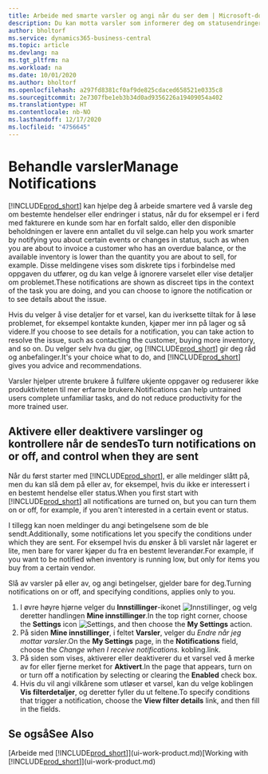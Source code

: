 ```yaml
---
title: Arbeide med smarte varsler og angi når du ser dem | Microsoft-dokumentasjon
description: Du kan motta varsler som informerer deg om statusendringer eller hendelser, for eksempel en forfalt saldo eller lav beholdning.
author: bholtorf
ms.service: dynamics365-business-central
ms.topic: article
ms.devlang: na
ms.tgt_pltfrm: na
ms.workload: na
ms.date: 10/01/2020
ms.author: bholtorf
ms.openlocfilehash: a297fd8381cf0af9de825cdaced658521e0335c8
ms.sourcegitcommit: 2e7307fbe1eb3b34d0ad9356226a19409054a402
ms.translationtype: HT
ms.contentlocale: nb-NO
ms.lasthandoff: 12/17/2020
ms.locfileid: "4756645"
---
```

# <a name="manage-notifications"></a><span data-ttu-id="50069-103">Behandle varsler</span><span class="sxs-lookup"><span data-stu-id="50069-103">Manage Notifications</span></span>

[!INCLUDE[prod_short](includes/prod_short.md)] <span data-ttu-id="50069-104">kan hjelpe deg å arbeide smartere ved å varsle deg om bestemte hendelser eller endringer i status, når du for eksempel er i ferd med fakturere en kunde som har en forfalt saldo, eller den disponible beholdningen er lavere enn antallet du vil selge.</span><span class="sxs-lookup"><span data-stu-id="50069-104">can help you work smarter by notifying you about certain events or changes in status, such as when you are about to invoice a customer who has an overdue balance, or the available inventory is lower than the quantity you are about to sell, for example.</span></span> <span data-ttu-id="50069-105">Disse meldingene vises som diskrete tips i forbindelse med oppgaven du utfører, og du kan velge å ignorere varselet eller vise detaljer om problemet.</span><span class="sxs-lookup"><span data-stu-id="50069-105">These notifications are shown as discreet tips in the context of the task you are doing, and you can choose to ignore the notification or to see details about the issue.</span></span>  

<span data-ttu-id="50069-106">Hvis du velger å vise detaljer for et varsel, kan du iverksette tiltak for å løse problemet, for eksempel kontakte kunden, kjøper mer inn på lager og så videre.</span><span class="sxs-lookup"><span data-stu-id="50069-106">If you choose to see details for a notification, you can take action to resolve the issue, such as contacting the customer, buying more inventory, and so on.</span></span> <span data-ttu-id="50069-107">Du velger selv hva du gjør, og [!INCLUDE[prod_short](includes/prod_short.md)] gir deg råd og anbefalinger.</span><span class="sxs-lookup"><span data-stu-id="50069-107">It's your choice what to do, and [!INCLUDE[prod_short](includes/prod_short.md)] gives you advice and recommendations.</span></span>  

<span data-ttu-id="50069-108">Varsler hjelper utrente brukere å fullføre ukjente oppgaver og reduserer ikke produktiviteten til mer erfarne brukere.</span><span class="sxs-lookup"><span data-stu-id="50069-108">Notifications can help untrained users complete unfamiliar tasks, and do not reduce productivity for the more trained user.</span></span>  

## <a name="to-turn-notifications-on-or-off-and-control-when-they-are-sent"></a><span data-ttu-id="50069-109">Aktivere eller deaktivere varslinger og kontrollere når de sendes</span><span class="sxs-lookup"><span data-stu-id="50069-109">To turn notifications on or off, and control when they are sent</span></span>

<span data-ttu-id="50069-110">Når du først starter med [!INCLUDE[prod_short](includes/prod_short.md)], er alle meldinger slått på, men du kan slå dem på eller av, for eksempel, hvis du ikke er interessert i en bestemt hendelse eller status.</span><span class="sxs-lookup"><span data-stu-id="50069-110">When you first start with [!INCLUDE[prod_short](includes/prod_short.md)] all notifications are turned on, but you can turn them on or off, for example, if you aren't interested in a certain event or status.</span></span>  

<span data-ttu-id="50069-111">I tillegg kan noen meldinger du angi betingelsene som de ble sendt.</span><span class="sxs-lookup"><span data-stu-id="50069-111">Additionally, some notifications let you specify the conditions under which they are sent.</span></span> <span data-ttu-id="50069-112">For eksempel hvis du ønsker å bli varslet når lageret er lite, men bare for varer kjøper du fra en bestemt leverandør.</span><span class="sxs-lookup"><span data-stu-id="50069-112">For example, if you want to be notified when inventory is running low, but only for items you buy from a certain vendor.</span></span>  

<span data-ttu-id="50069-113">Slå av varsler på eller av, og angi betingelser, gjelder bare for deg.</span><span class="sxs-lookup"><span data-stu-id="50069-113">Turning notifications on or off, and specifying conditions, applies only to you.</span></span>  

1. <span data-ttu-id="50069-114">I øvre høyre hjørne velger du **Innstillinger**-ikonet ![Innstillinger](media/ui-experience/settings_icon_small.png "Innstillinger-ikon for rollesenter"), og velg deretter handlingen **Mine innstillinger**.</span><span class="sxs-lookup"><span data-stu-id="50069-114">In the top right corner, choose the **Settings** icon ![Settings](media/ui-experience/settings_icon_small.png "Settings icon for role center"), and then choose the **My Settings** action.</span></span>  
2. <span data-ttu-id="50069-115">På siden **Mine innstillinger**, i feltet **Varsler**, velger du *Endre når jeg mottar varsler*.</span><span class="sxs-lookup"><span data-stu-id="50069-115">On the **My Settings** page, in the **Notifications** field, choose the *Change when I receive notifications.*</span></span> <span data-ttu-id="50069-116">kobling.</span><span class="sxs-lookup"><span data-stu-id="50069-116">link.</span></span>  
3. <span data-ttu-id="50069-117">På siden som vises, aktiverer eller deaktiverer du et varsel ved å merke av for eller fjerne merket for **Aktivert**.</span><span class="sxs-lookup"><span data-stu-id="50069-117">In the page that appears, turn on or turn off a notification by selecting or clearing the **Enabled** check box.</span></span>  
4. <span data-ttu-id="50069-118">Hvis du vil angi vilkårene som utløser et varsel, kan du velge koblingen **Vis filterdetaljer**, og deretter fyller du ut feltene.</span><span class="sxs-lookup"><span data-stu-id="50069-118">To specify conditions that trigger a notification, choose the **View filter details** link, and then fill in the fields.</span></span>  

## <a name="see-also"></a><span data-ttu-id="50069-119">Se også</span><span class="sxs-lookup"><span data-stu-id="50069-119">See Also</span></span>

<span data-ttu-id="50069-120">[Arbeide med [!INCLUDE[prod_short](includes/prod_short.md)]](ui-work-product.md)</span><span class="sxs-lookup"><span data-stu-id="50069-120">[Working with [!INCLUDE[prod_short](includes/prod_short.md)]](ui-work-product.md)</span></span>
